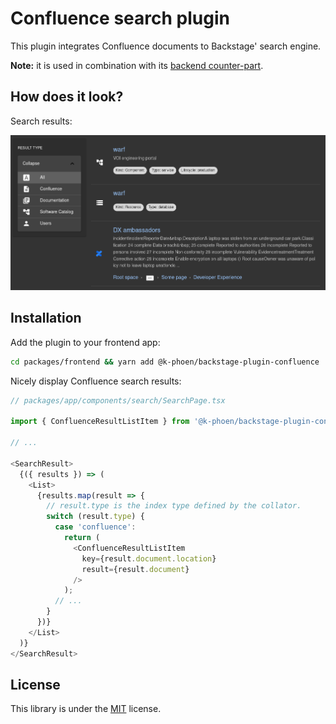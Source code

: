 # Confluence search plugin

This plugin integrates Confluence documents to Backstage' search engine.

**Note:** it is used in combination with its [backend counter-part](../search-confluence-backend/).

## How does it look?

Search results:

![Search results](./docs/confluence_search_result.png)

## Installation

Add the plugin to your frontend app:

```bash
cd packages/frontend && yarn add @k-phoen/backstage-plugin-confluence
```

Nicely display Confluence search results:

```typescript
// packages/app/components/search/SearchPage.tsx

import { ConfluenceResultListItem } from '@k-phoen/backstage-plugin-confluence';

// ...

<SearchResult>
  {({ results }) => (
    <List>
      {results.map(result => {
        // result.type is the index type defined by the collator.
        switch (result.type) {
          case 'confluence':
            return (
              <ConfluenceResultListItem
                key={result.document.location}
                result={result.document}
              />
            );
          // ...
        }
      })}
    </List>
  )}
</SearchResult>

```

## License

This library is under the [MIT](../LICENSE) license.